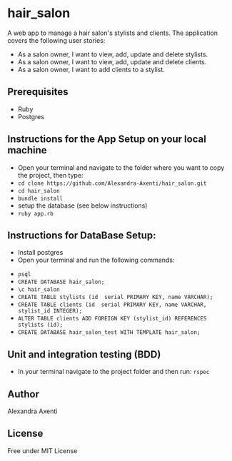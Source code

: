 # hair_salon

A web app to manage a hair salon's stylists and clients. The application covers the following user stories:

* As a salon owner, I want to view, add, update and delete stylists.
* As a salon owner, I want to view, add, update and delete clients.
* As a salon owner, I want to add clients to a stylist.


## Prerequisites

* Ruby
* Postgres

## Instructions for the App Setup on your local machine

* Open your terminal and navigate to the folder where you want to copy the project, then type:
* `cd clone https://github.com/Alexandra-Axenti/hair_salon.git`
* `cd hair_salon`
* `bundle install`
* setup the database (see below instructions)
* `ruby app.rb`


## Instructions for DataBase Setup:

* Install postgres
* Open your terminal and run the following commands:
- `psql`
- `CREATE DATABASE hair_salon;`
- `\c hair_salon`
- `CREATE TABLE stylists (id  serial PRIMARY KEY, name VARCHAR);`
- `CREATE TABLE clients (id  serial PRIMARY KEY, name VARCHAR, stylist_id INTEGER);`
- `ALTER TABLE clients ADD FOREIGN KEY (stylist_id) REFERENCES stylists (id);`
- `CREATE DATABASE hair_salon_test WITH TEMPLATE hair_salon;`


## Unit and integration testing (BDD)

* In your terminal navigate to the project folder and then run: `rspec`


## Author

Alexandra Axenti


## License

Free under MIT License
